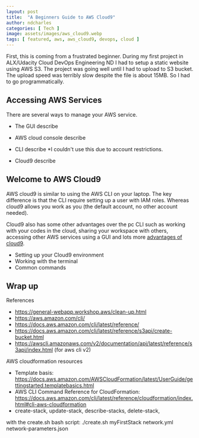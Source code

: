 ```yaml
---
layout: post
title:  "A Beginners Guide to AWS Cloud9"
author: ndcharles
categories: [ Tech ]
image: assets/images/aws_cloud9.webp
tags: [ featured, aws, aws_cloud9, devops, cloud ]
---
```

First, this is coming from a frustrated beginner. During my first project in ALX/Udacity Cloud DevOps Engineering ND I had to setup a static website using AWS S3. The project was going well until I had to upload to S3 bucket. The upload speed was terribly slow despite the file is about 15MB. So I had to go programmatically.

## Accessing AWS Services
There are several ways to manage your AWS service.
- The GUI
describe

- AWS cloud console
describe 

- CLI
describe
*I couldn't use this due to account restrictions.

- Cloud9 
describe

## Welcome to AWS Cloud9
AWS cloud9 is similar to using the AWS CLI on your laptop. The key difference is that the CLI require setting up a user with IAM roles. Whereas cloud9 allows you work as you (the default account, no other account needed).

Cloud9 also has some other advantages over the pc CLI such as working with your codes in the cloud, sharing your workspace with others, accessing other AWS services using a GUI and lots more [advantages of cloud9]().

- Setting up your Cloud9 environment
- Working with the terminal
- Common commands

## Wrap up



References
- https://general-webapp.workshop.aws/clean-up.html
- https://aws.amazon.com/cli/
- https://docs.aws.amazon.com/cli/latest/reference/
- https://docs.aws.amazon.com/cli/latest/reference/s3api/create-bucket.html
- https://awscli.amazonaws.com/v2/documentation/api/latest/reference/s3api/index.html (for aws cli v2)




AWS cloudformation resources
- Template basis: https://docs.aws.amazon.com/AWSCloudFormation/latest/UserGuide/gettingstarted.templatebasics.html
- AWS CLI Command Reference for CloudFormation: https://docs.aws.amazon.com/cli/latest/reference/cloudformation/index.html#cli-aws-cloudformation
- create-stack, update-stack, describe-stacks, delete-stack, 


with the create.sh bash script: ./create.sh myFirstStack network.yml network-parameters.json
